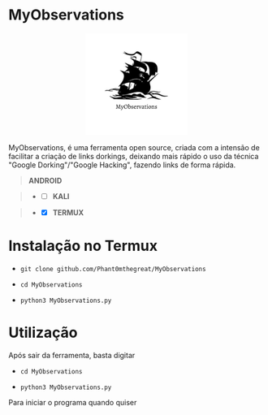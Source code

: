 # MyObservations
<p align="center">

  <img width="200" height="200" src="png_20230509_191147_0000.png">

</p>
MyObservations, é uma ferramenta open source, criada com a intensão de facilitar a criação de links dorkings, deixando mais rápido o uso da técnica "Google Dorking"/"Google Hacking", fazendo links de forma rápida.


> **ANDROID** 

 > - - [ ] **KALI** 

 > - - [x] **TERMUX** 

# Instalação no Termux



 - `git clone github.com/Phant0mthegreat/MyObservations`

 - `cd MyObservations`

 - `python3 MyObservations.py`

# Utilização

Após sair da ferramenta, basta digitar

 - `cd MyObservations`

 - `python3 MyObservations.py`

Para iniciar o programa quando quiser
